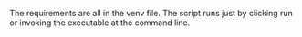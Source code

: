 The requirements are all in the venv file. The script runs just by clicking run or invoking the executable at the command line. 